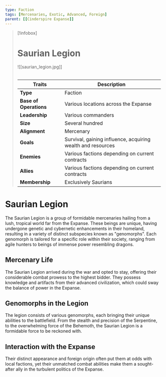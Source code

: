 ```yaml
---
type: Faction
tags: [Mercenaries, Exotic, Advanced, Foreign]
parent: [[Cinderspire Expanse]]
---
```

> [!infobox]
> # Saurian Legion
> ![[saurian_legion.jpg]]
> ######
> | Traits         | Description                                                                                                                           |
> | -------------- | ------------------------------------------------------------------------------------------------------------------------------------- |
> | **Type** | Faction |
> | **Base of Operations** | Various locations across the Expanse |
> | **Leadership** | Various commanders |
> | **Size** | Several hundred |
> | **Alignment** | Mercenary |
> | **Goals** | Survival, gaining influence, acquiring wealth and resources |
> | **Enemies** | Various factions depending on current contracts |
> | **Allies** | Various factions depending on current contracts |
> | **Membership** | Exclusively Saurians |
# Saurian Legion

The Saurian Legion is a group of formidable mercenaries hailing from a lush, tropical world far from the Expanse. These beings are unique, having undergone genetic and cybernetic enhancements in their homeland, resulting in a variety of distinct subspecies known as "genomorphs". Each genomorph is tailored for a specific role within their society, ranging from agile hunters to beings of immense power resembling dragons. 

## Mercenary Life

The Saurian Legion arrived during the war and opted to stay, offering their considerable combat prowess to the highest bidder. They possess knowledge and artifacts from their advanced civilization, which could sway the balance of power in the Expanse. 

## Genomorphs in the Legion

The legion consists of various genomorphs, each bringing their unique abilities to the battlefield. From the stealth and precision of the Serpentine, to the overwhelming force of the Behemoth, the Saurian Legion is a formidable force to be reckoned with. 

## Interaction with the Expanse

Their distinct appearance and foreign origin often put them at odds with local factions, yet their unmatched combat abilities make them a sought-after ally in the turbulent politics of the Expanse.
